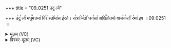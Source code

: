 +++
title = "09_0251 उदु त्ये"

+++
उ꣢दु꣣ त्ये꣡ मधु꣢꣯मत्तमा꣣ गि꣢र꣣ स्तो꣡मा꣢स ईरते। स꣣त्राजि꣡तो꣢ धन꣣सा꣡ अक्षि꣢꣯तोतयो वाज꣣य꣢न्तो꣣ र꣡था꣢ इव ॥ 09:0251 ॥

<details><summary>मूलम् (VC)</summary>

उ꣢दु꣣ त्ये꣡ मधु꣢꣯मत्तमा꣣ गि꣢र꣣ स्तो꣢मा꣣स ईरते । स꣣त्राजि꣡तो꣢ धन꣣सा꣡ अक्षि꣢꣯तोतयो वाज꣣य꣢न्तो꣣ र꣡था꣢ इव ॥२५१॥
</details>

<details><summary>विस्वर-मूलम् (VC)</summary>

उदु त्ये मधुमत्तमा गिर स्तोमास ईरते । सत्राजितो धनसा अक्षितोतयो वाजयन्तो रथा इव ॥२५१॥
</details>
